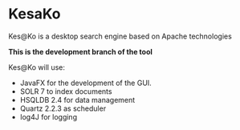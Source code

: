 # KesaKo
Kes@Ko is a desktop search engine based on Apache technologies

**This is the development branch of the tool**
 
Kes@Ko will use:
- JavaFX for the development of the GUI.
- SOLR 7 to index documents
- HSQLDB 2.4 for data management
- Quartz 2.2.3 as scheduler
- log4J for logging